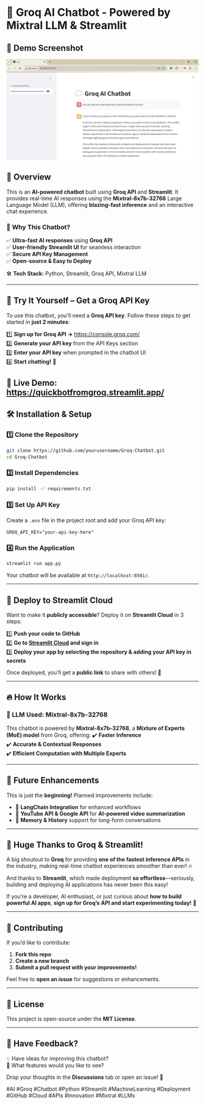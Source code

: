 # 🚀 Groq AI Chatbot - Powered by Mixtral LLM & Streamlit

## 📸 Demo Screenshot
![Chatbot in Action](Network_server.png)  

## 🌟 Overview
This is an **AI-powered chatbot** built using **Groq API** and **Streamlit**. It provides real-time AI responses using the **Mixtral-8x7b-32768** Large Language Model (LLM), offering **blazing-fast inference** and an interactive chat experience.

### 🔹 **Why This Chatbot?**
✅ **Ultra-fast AI responses** using **Groq API**  
✅ **User-friendly Streamlit UI** for seamless interaction  
✅ **Secure API Key Management**  
✅ **Open-source & Easy to Deploy**  

🛠 **Tech Stack:** Python, Streamlit, Groq API, Mixtral LLM

---

## 📌 **Try It Yourself – Get a Groq API Key**
To use this chatbot, you'll need a **Groq API key**. Follow these steps to get started in **just 2 minutes**:

1️⃣ **Sign up for Groq API →** https://console.groq.com/  
2️⃣ **Generate your API key** from the API Keys section  
3️⃣ **Enter your API key** when prompted in the chatbot UI  
4️⃣ **Start chatting!** 🚀  

🔗 **Live Demo:** https://quickbotfromgroq.streamlit.app/  
---

## 🛠️ **Installation & Setup**
### **1️⃣ Clone the Repository**
```bash
git clone https://github.com/yourusername/Groq-Chatbot.git
cd Groq-Chatbot
```

### **2️⃣ Install Dependencies**
```bash
pip install -r requirements.txt
```

### **3️⃣ Set Up API Key**
Create a `.env` file in the project root and add your Groq API key:
```env
GROQ_API_KEY="your-api-key-here"
```

### **4️⃣ Run the Application**
```bash
streamlit run app.py
```

Your chatbot will be available at `http://localhost:8501/`.

---

## 🚀 **Deploy to Streamlit Cloud**
Want to make it **publicly accessible**? Deploy it on **Streamlit Cloud** in 3 steps:

1️⃣ **Push your code to GitHub**  
2️⃣ **Go to [Streamlit Cloud](https://share.streamlit.io/) and sign in**  
3️⃣ **Deploy your app by selecting the repository & adding your API key in secrets**  

Once deployed, you’ll get a **public link** to share with others! 🎉

---

## 🔥 **How It Works**
### **🚀 LLM Used: Mixtral-8x7b-32768**
This chatbot is powered by **Mixtral-8x7b-32768**, a **Mixture of Experts (MoE) model** from Groq, offering:
✔️ **Faster Inference**  
✔️ **Accurate & Contextual Responses**  
✔️ **Efficient Computation with Multiple Experts**  

---

## 🎯 **Future Enhancements**
This is just the **beginning!** Planned improvements include:
- 🎯 **LangChain Integration** for enhanced workflows  
- 🎯 **YouTube API & Google API** for **AI-powered video summarization**  
- 🎯 **Memory & History** support for long-form conversations  

---

## 🎉 **Huge Thanks to Groq & Streamlit!**
A big shoutout to **Groq** for providing **one of the fastest inference APIs** in the industry, making real-time chatbot experiences smoother than ever! 🔥  

And thanks to **Streamlit**, which made deployment **so effortless**—seriously, building and deploying AI applications has never been this easy!  

If you’re a developer, AI enthusiast, or just curious about **how to build powerful AI apps**, **sign up for Groq’s API and start experimenting today!** 🎯  

---

## 🤝 **Contributing**
If you’d like to contribute:
1. **Fork this repo**
2. **Create a new branch**
3. **Submit a pull request with your improvements!**

Feel free to **open an issue** for suggestions or enhancements.

---

## 📜 **License**
This project is open-source under the **MIT License**.

---

## 💬 **Have Feedback?**
💡 Have ideas for improving this chatbot?  
💬 What features would you like to see?  

Drop your thoughts in the **Discussions** tab or open an issue! 🚀  

#AI #Groq #Chatbot #Python #Streamlit #MachineLearning #Deployment #GitHub #Cloud #APIs #Innovation #Mixtral #LLMs

